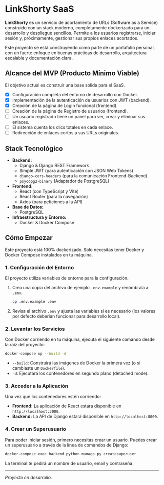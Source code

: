 # LinkShorty SaaS

**LinkShorty** es un servicio de acortamiento de URLs (Software as a Service) construido con un stack moderno, completamente dockerizado para un desarrollo y despliegue sencillos. Permite a los usuarios registrarse, iniciar sesión y, próximamente, gestionar sus propios enlaces acortados.

Este proyecto se está construyendo como parte de un portafolio personal, con un fuerte enfoque en buenas prácticas de desarrollo, arquitectura escalable y documentación clara.

## Alcance del MVP (Producto Mínimo Viable)

El objetivo actual es construir una base sólida para el SaaS.

- [x] Configuración completa del entorno de desarrollo con Docker.
- [x] Implementación de la autenticación de usuarios con JWT (backend).
- [x] Creación de la página de Login funcional (frontend).
- [ ] Creación de la página de Registro de usuarios (frontend).
- [ ] Un usuario registrado tiene un panel para ver, crear y eliminar sus enlaces.
- [ ] El sistema cuenta los clics totales en cada enlace.
- [ ] Redirección de enlaces cortos a sus URLs originales.

## Stack Tecnológico

* **Backend:**
    * Django & Django REST Framework
    * Simple JWT (para autenticación con JSON Web Tokens)
    * `django-cors-headers` (para la comunicación Frontend-Backend)
    * `psycopg2-binary` (Adaptador de PostgreSQL)
* **Frontend:**
    * React (con TypeScript y Vite)
    * React Router (para la navegación)
    * Axios (para peticiones a la API)
* **Base de Datos:**
    * PostgreSQL
* **Infraestructura y Entorno:**
    * Docker & Docker Compose

## Cómo Empezar

Este proyecto está 100% dockerizado. Solo necesitas tener Docker y Docker Compose instalados en tu máquina.

### 1. Configuración del Entorno

El proyecto utiliza variables de entorno para la configuración.

1.  Crea una copia del archivo de ejemplo `.env.example` y renómbrala a `.env`.
    ```bash
    cp .env.example .env
    ```
2.  Revisa el archivo `.env` y ajusta las variables si es necesario (los valores por defecto deberían funcionar para desarrollo local).

### 2. Levantar los Servicios

Con Docker corriendo en tu máquina, ejecuta el siguiente comando desde la raíz del proyecto:

```bash
docker-compose up --build -d
```
* `--build`: Construirá las imágenes de Docker la primera vez (o si cambiaste un `Dockerfile`).
* `-d`: Ejecutará los contenedores en segundo plano (detached mode).

### 3. Acceder a la Aplicación

Una vez que los contenedores estén corriendo:

* **Frontend:** La aplicación de React estará disponible en `http://localhost:3000`.
* **Backend:** La API de Django estará disponible en `http://localhost:8000`.

### 4. Crear un Superusuario

Para poder iniciar sesión, primero necesitas crear un usuario. Puedes crear un superusuario a través de la línea de comandos de Django:

```bash
docker-compose exec backend python manage.py createsuperuser
```
La terminal te pedirá un nombre de usuario, email y contraseña.

---
_Proyecto en desarrollo._